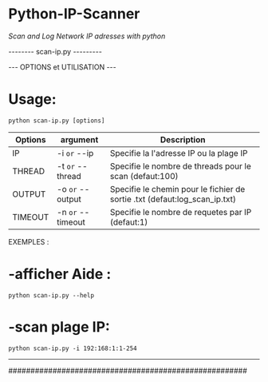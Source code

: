 # Python-IP-Scanner
*Scan and Log Network IP adresses with python*

--------  scan-ip.py  ---------

--- OPTIONS et UTILISATION ---

# Usage:
    python scan-ip.py [options] 
                        
|Options|argument         | Description                                                                 |
|---    |---              |---                                                                          |
|IP     |-i `or` --ip     | Specifie la l'adresse IP ou la plage IP                                     |
|THREAD |-t `or` --thread | Specifie le nombre de threads pour le scan (defaut:100)                     |
|OUTPUT |-o `or` --output | Specifie le chemin pour le fichier de sortie .txt (defaut:log_scan_ip.txt)  |
|TIMEOUT|-n `or` --timeout| Specifie le nombre de requetes par IP (defaut:1)                            |


  EXEMPLES :

 # -afficher Aide :
    python scan-ip.py --help

 # -scan plage IP: 
    python scan-ip.py -i 192:168:1:1-254

------------------------------------------------------         
######################################################
